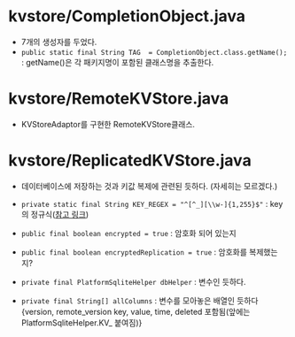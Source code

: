 # kvstore/CompletionObject.java
- 7개의 생성자를 두었다. 
- `public static final String TAG  = CompletionObject.class.getName();` : getName()은 각 패키지명이 포함된 클래스명을 추출한다.


# kvstore/RemoteKVStore.java
- KVStoreAdaptor를 구현한 RemoteKVStore클래스. 


# kvstore/ReplicatedKVStore.java
- 데이터베이스에 저장하는 것과 키값 복제에 관련된 듯하다. (자세히는 모르겠다.)
- `private static final String KEY_REGEX = "^[^_][\\w-]{1,255}$"` : key의 정규식([참고 링크](https://en.wikipedia.org/wiki/Regular_expression))

- `public final boolean encrypted = true` : 암호화 되어 있는지
- `public final boolean encryptedReplication = true` : 암호화를 복제했는지?

- `private final PlatformSqliteHelper dbHelper` : 변수인 듯하다.
- `private final String[] allColumns` : 변수를 모아놓은 배열인 듯하다{version, remote_version key, value, time, deleted 포함됨(앞에는 PlatformSqliteHelper.KV_ 붙여짐)}

